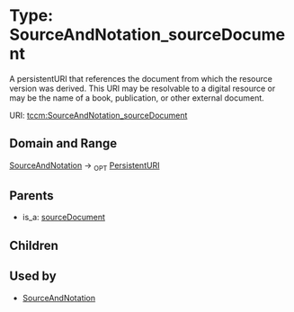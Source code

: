 
# Type: SourceAndNotation_sourceDocument


A persistentURI that references the document from which the resource version was derived. This URI may be resolvable to a digital resource or may be the name of a book, publication, or other external document.

URI: [tccm:SourceAndNotation_sourceDocument](https://hotecosystem.org/tccm/SourceAndNotation_sourceDocument)


## Domain and Range

[SourceAndNotation](SourceAndNotation.md) ->  <sub>OPT</sub> [PersistentURI](types/PersistentURI.md)

## Parents

 *  is_a: [sourceDocument](sourceDocument.md)

## Children


## Used by

 * [SourceAndNotation](SourceAndNotation.md)
